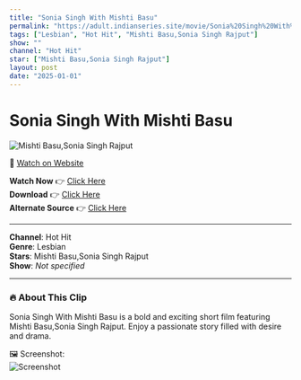 ```yaml
---
title: "Sonia Singh With Mishti Basu"
permalink: "https://adult.indianseries.site/movie/Sonia%20Singh%20With%20Mishti%20Basu"
tags: ["Lesbian", "Hot Hit", "Mishti Basu,Sonia Singh Rajput"]
show: ""
channel: "Hot Hit"
star: ["Mishti Basu,Sonia Singh Rajput"]
layout: post
date: "2025-01-01"
---
```


# Sonia Singh With Mishti Basu

![Mishti Basu,Sonia Singh Rajput](https://shorts.desisins.com/wp-content/uploads/2024/04/Sonia-Singh-Rajput-Mishti-Basu-DesiSins.com_.jpg)

🔗 [Watch on Website](https://adult.indianseries.site/movie/Sonia%20Singh%20With%20Mishti%20Basu)

**Watch Now** 👉 [Click Here](https://adult.indianseries.site/movie/Sonia%20Singh%20With%20Mishti%20Basu)  
**Download** 👉 [Click Here](https://adult.indianseries.site/movie/Sonia%20Singh%20With%20Mishti%20Basu)  
**Alternate Source** 👉 [Click Here](https://adult.indianseries.site/movie/Sonia%20Singh%20With%20Mishti%20Basu)

---

**Channel**: Hot Hit  
**Genre**: Lesbian  
**Stars**: Mishti Basu,Sonia Singh Rajput  
**Show**: *Not specified*

---

### 🔥 About This Clip

Sonia Singh With Mishti Basu is a bold and exciting short film featuring Mishti Basu,Sonia Singh Rajput. Enjoy a passionate story filled with desire and drama.
 
🖼️ Screenshot:  
![Screenshot](https://shorts.desisins.com/wp-content/uploads/2024/04/Sonia-Singh-Rajput-Mishti-Basu-DesiSins.com_.jpg)
